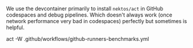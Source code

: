 We use the devcontainer primarily to install `nektos/act` in GitHub codespaces and debug pipelines. Which doesn't always work (once network performance very bad in codespaces) perfectly but sometimes is helpful.

act -W .github/workflows/github-runners-benchmarks.yml
